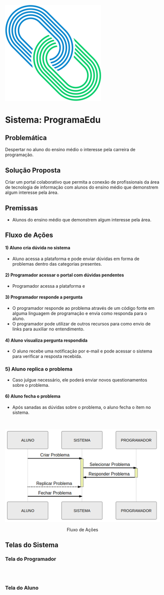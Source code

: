 ![Logo](assets/logo.png)
---

# Sistema: ProgramaEdu

## Problemática

Despertar no aluno do ensino médio o interesse pela carreira de programação.


## Solução Proposta

Criar um portal colaborativo que permita a conexão de profissionais da área de tecnologia de informação com alunos do ensino médio que demonstrem algum interesse pela área. 

## Premissas

- Alunos do ensino médio que demonstrem algum interesse pela área.

## Fluxo de Ações

#### 1) Aluno cria dúvida no sistema
- Aluno acessa a plataforma e pode enviar dúvidas em forma de problemas dentro das categorias presentes.

#### 2) Programador acessar o portal com dúvidas pendentes
- Programador acessa a plataforma e  

#### 3) Programador responde a pergunta
- O programador responde ao problema através de um código fonte em alguma linguagem de programação e envia como responda para o aluno.
- O programador pode utilizar de outros recursos para como envio de links para auxiliar no entendimento.

#### 4) Aluno visualiza pergunta respondida
- O aluno recebe uma notificação por e-mail e pode acessar o sistema para verificar a resposta recebida.

### 5) Aluno replica o problema
- Caso julgue necessário, ele poderá enviar novos questionamentos sobre o problema.

#### 6) Aluno fecha o problema
- Após sanadas as dúvidas sobre o problema, o aluno fecha o item no sistema.

<br>

![Fluxo de Ações](assets/sequenceDiagram.png)
<center>
Fluxo de Ações
</center>

## Telas do Sistema

### Tela do Programador

<br>
<br>

### Tela do Aluno

<br>
<br>

